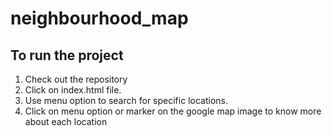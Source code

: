# neighbourhood_map

## To run the project
1. Check out the repository
2. Click on index.html file.
3. Use menu option to search for specific locations.
4. Click on menu option or marker on the google map image to know more about each location


